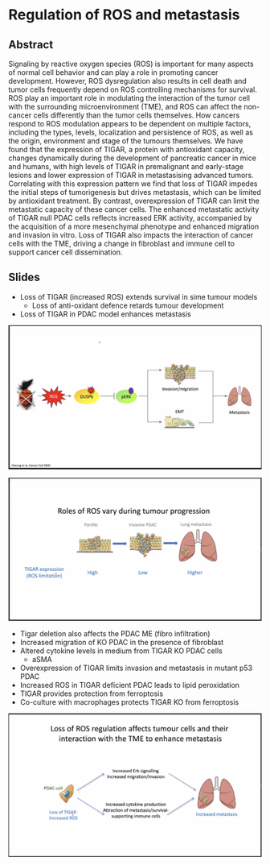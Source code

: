 # Regulation of ROS and metastasis

## Abstract

Signaling by reactive oxygen species (ROS) is important for many aspects of normal cell behavior and can play a role in promoting cancer development. However, ROS dysregulation also results in cell death and tumor cells frequently depend on ROS controlling mechanisms for survival. ROS play an important role in modulating the interaction of the tumor cell with the surrounding microenvironment (TME), and ROS can affect the non-cancer cells differently than the tumor cells themselves. How cancers respond to ROS modulation appears to be dependent on multiple factors, including the types, levels, localization and persistence of ROS, as well as the origin, environment and stage of the tumours themselves. We have found that the expression of TIGAR, a protein with antioxidant capacity, changes dynamically during the development of pancreatic cancer in mice and humans, with high levels of TIGAR in premalignant and early-stage lesions and lower expression of TIGAR in metastasising advanced tumors. Correlating with this expression pattern we find that loss of TIGAR impedes the initial steps of tumorigenesis but drives metastasis, which can be limited by antioxidant treatment. By contrast, overexpression of TIGAR can limit the metastatic capacity of these cancer cells. The enhanced metastatic activity of TIGAR null PDAC cells reflects increased ERK activity, accompanied by the acquisition of a more mesenchymal phenotype and enhanced migration and invasion in vitro. Loss of TIGAR also impacts the interaction of cancer cells with the TME, driving a change in fibroblast and immune cell to support cancer cell dissemination.

## Slides

* Loss of TIGAR (increased ROS) extends survival in sime tumour models
  * Loss of anti-oxidant defence retards tumour development
* Loss of TIGAR in PDAC model enhances metastasis

![Slide_2](Slides/slide1_inv09.png)


![Slide_2](Slides/slide2_inv09.png)

* Tigar deletion also affects the PDAC ME (fibro infiltration)
* Increased migration of KO PDAC in the presence of fibroblast
* Altered cytokine levels in medium from TIGAR KO PDAC cells
  * aSMA
* Overexpression of TIGAR limits invasion and metastasis in mutant p53 PDAC
* Increased ROS in TIGAR deficient PDAC leads to lipid peroxidation
* TIGAR provides protection from ferroptosis
* Co-culture with macrophages protects TIGAR KO from ferroptosis

![Slide_3](Slides/slide3_inv09.png)
